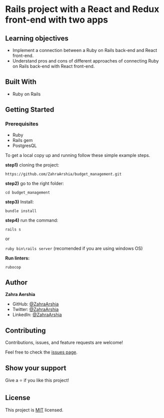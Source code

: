# Rails project with a React and Redux front-end with two apps

## Learning objectives
- Implement a connection between a Ruby on Rails back-end and React front-end.
- Understand pros and cons of different approaches of connecting Ruby on Rails back-end with React front-end.


## Built With

- Ruby on Rails

## Getting Started

### Prerequisites
- Ruby
- Rails gem
- PostgresQL

To get a local copy up and running follow these simple example steps.

**step1)** cloning the project:

`https://github.com/ZahraArshia/budget_management.git`

**step2)** go to the right folder:

`cd budget_management`

**step3)** Install:

`bundle install`

**step4)** run the command:

`rails s`

or

`ruby bin\rails server` (recomended if you are using windows OS)

**Run linters:**

`rubocop`

## Author

**Zahra Aershia**

- GitHub: [@ZahraArshia](https://github.com/ZahraArshia)
- Twitter: [@ZahraArshia](https://twitter.com/ZahraArshia)
- LinkedIn: [@ZahraArshia](https://www.linkedin.com/in/ZahraArshia/)

## Contributing

Contributions, issues, and feature requests are welcome!

Feel free to check the [issues page](../../issues/).

## Show your support

Give a ⭐️ if you like this project!

## License

This project is [MIT](./MIT.md) licensed.
